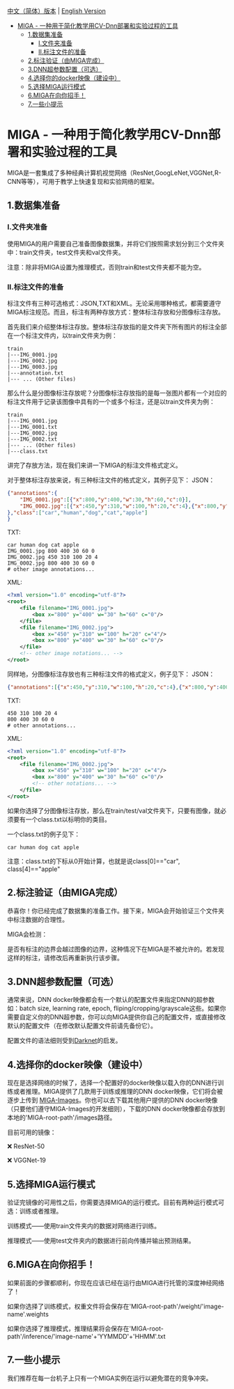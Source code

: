 [中文（简体）版本](https://github.com/KarKLi/MIGA/blob/master/readme_zh-CN.md) | [English Version](https://github.com/KarKLi/MIGA/blob/master/readme.md)
* [MIGA \-  一种用于简化教学用CV\-Dnn部署和实验过程的工具](#miga----一种用于简化教学用cv-dnn部署和实验过程的工具)
  * [1\.数据集准备](#1数据集准备)
    * [I\.文件夹准备](#i文件夹准备)
    * [II\.标注文件的准备](#ii标注文件的准备)
  * [2\.标注验证（由MIGA完成）](#2标注验证由miga完成)
  * [3\.DNN超参数配置（可选）](#3dnn超参数配置可选)
  * [4\.选择你的docker映像（建设中）](#4选择你的docker映像建设中)
  * [5\.选择MIGA运行模式](#5选择miga运行模式)
  * [6\.MIGA在向你招手！](#6miga在向你招手)
  * [7\.一些小提示](#7一些小提示)
# MIGA -  一种用于简化教学用CV-Dnn部署和实验过程的工具
MIGA是一套集成了多种经典计算机视觉网络（ResNet,GoogLeNet,VGGNet,R-CNN等等），可用于教学上快速复现和实验网络的框架。
## 1.数据集准备
### I.文件夹准备
使用MIGA的用户需要自己准备图像数据集，并将它们按照需求划分到三个文件夹中：train文件夹，test文件夹和val文件夹。

注意：除非将MIGA设置为推理模式，否则train和test文件夹都不能为空。

### II.标注文件的准备
标注文件有三种可选格式：JSON,TXT和XML。无论采用哪种格式，都需要遵守MIGA标注规范。而且，标注有两种存放方式：整体标注存放和分图像标注存放。

首先我们来介绍整体标注存放。整体标注存放指的是文件夹下所有图片的标注全部在一个标注文件内，以train文件夹为例：
```
train
|---IMG_0001.jpg
|---IMG_0002.jpg
|---IMG_0003.jpg
|---annotation.txt
|--- ... (Other files)
```

那么什么是分图像标注存放呢？分图像标注存放指的是每一张图片都有一个对应的标注文件用于记录该图像中具有的一个或多个标注，还是以train文件夹为例：
```
train
|---IMG_0001.jpg
|---IMG_0001.txt
|---IMG_0002.jpg
|---IMG_0002.txt
|--- ... (Other files)
|---class.txt
```

讲完了存放方法，现在我们来讲一下MIGA的标注文件格式定义。

对于整体标注存放来说，有三种标注文件的格式定义，其例子见下：
JSON：
```json
{"annotations":{
    "IMG_0001.jpg":[{"x":800,"y":400,"w":30,"h":60,"c":0}],
    "IMG_0002.jpg":[{"x":450,"y":310,"w":100,"h":20,"c":4},{"x":800,"y":400,"w":30,"h":60,"c":0}]
},"class":["car","human","dog","cat","apple"]
}
```

TXT:
```plain
car human dog cat apple
IMG_0001.jpg 800 400 30 60 0
IMG_0002.jpg 450 310 100 20 4
IMG_0002.jpg 800 400 30 60 0
# other image annotations...
```

XML:
```xml
<?xml version="1.0" encoding="utf-8"?>
<root>
    <file filename="IMG_0001.jpg">
        <box x="800" y="400" w="30" h="60" c="0"/>
    </file>
    <file filename="IMG_0002.jpg">
        <box x="450" y="310" w="100" h="20" c="4"/>
        <box x="800" y="400" w="30" h="60" c="0"/>
    </file>
    <!-- other image notations... -->
</root>
```

同样地，分图像标注存放也有三种标注文件的格式定义，例子见下：
JSON：
```json
{"annotations":[{"x":450,"y":310,"w":100,"h":20,"c":4},{"x":800,"y":400,"w":30,"h":60,"c":0}],"img_name":"IMG_0001.jpg"}
```

TXT:
```plain
450 310 100 20 4
800 400 30 60 0
# other annotations...
```

XML:
```xml
<?xml version="1.0" encoding="utf-8"?>
<root>
    <file filename="IMG_0002.jpg">
        <box x="450" y="310" w="100" h="20" c="4"/>
        <box x="800" y="400" w="30" h="60" c="0"/>
        <!-- other notations... -->
    </file>
</root>
```

如果你选择了分图像标注存放，那么在train/test/val文件夹下，只要有图像，就必须要有一个class.txt以标明你的类目。

一个class.txt的例子见下：
```plain
car human dog cat apple
```

注意：class.txt的下标从0开始计算，也就是说class[0]=="car", class[4]=="apple"

## 2.标注验证（由MIGA完成）
恭喜你！你已经完成了数据集的准备工作。接下来，MIGA会开始验证三个文件夹中标注数据的合理性。

MIGA会检测：

是否有标注的边界会越过图像的边界，这种情况下在MIGA是不被允许的。若发现这样的标注，请修改后再重新执行该步骤。

## 3.DNN超参数配置（可选）
通常来说，DNN docker映像都会有一个默认的配置文件来指定DNN的超参数如：batch size, learning rate, epoch, fliping/cropping/grayscale这些。如果你需要自定义你的DNN超参数，你可以向MIGA提供你自己的配置文件，或直接修改默认的配置文件（在修改默认配置文件前请先备份它）。

配置文件的语法细则受到[Darknet](https://github.com/AlexeyAB/darknet)的启发。

## 4.选择你的docker映像（建设中）
现在是选择网络的时候了，选择一个配置好的docker映像以载入你的DNN进行训练或者推理。MIGA提供了几款用于训练或推理的DNN docker映像，它们将会被逐步上传到 [MIGA-Images](https://github.com/KarKLi/MIGA-Images)。你也可以去下载其他用户提供的DNN docker映像（只要他们遵守MIGA-Images的开发细则），下载的DNN docker映像都会存放到本地的'MIGA-root-path'/images路径。

目前可用的镜像：

❌ ResNet-50

❌ VGGNet-19

## 5.选择MIGA运行模式
验证完镜像的可用性之后，你需要选择MIGA的运行模式。目前有两种运行模式可选：训练或者推理。

训练模式——使用train文件夹内的数据对网络进行训练。

推理模式——使用test文件夹内的数据进行前向传播并输出预测结果。

## 6.MIGA在向你招手！
如果前面的步骤都顺利，你现在应该已经在运行由MIGA进行托管的深度神经网络了！

如果你选择了训练模式，权重文件将会保存在'MIGA-root-path'/weight/'image-name'.weights

如果你选择了推理模式，推理结果将会保存在'MIGA-root-path'/inference/'image-name'+'YYMMDD'+'HHMM'.txt

## 7.一些小提示
我们推荐在每一台机子上只有一个MIGA实例在运行以避免潜在的竞争冲突。